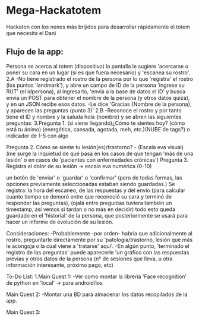 # Mega-Hackatotem
Hackaton con los nenes más brijidos para desarrollar rápidamente el totem que necesita el Dani

## Flujo de la app:

Persona se acerca al totem (dispositivo)
la pantalla le sugiere 'acercarse o poner su cara en un lugar (si es que fuera necesario) y 'escanea su rostro'. 2.A -No tiene registrado el rostro de la persona por lo que 'registra' el rostro (los puntos 'landmark'), y abre un campo de ID de la persona 'ingrese su RUT' (el idpersona), al ingresarlo, 'envia a la base de datos el ID' y busca envia un POST para obtener el nombre de la persona (y otros datos quizá), y en un JSON recibe esos datos. -Le dice 'Gracias {Nombre de la persona}, y aparecen las preguntas (punto 3)' 2.B -Reconoce el rostro y por tanto tiene el ID y nombre y la saluda hola {nombre} y se abren las siguientes preguntas:
3.Pregunta 1. (si viene llegando)¿Cómo te sientes hoy? (cómo está tu ánimo) (energética, cansada, agotada, meh, etc.)(NUBE de tags?) o indicador de 1-5 con algo

Pregunta 2. Cómo se siente tu lesión(es)/trastorno? - (Escala eva visual) (me surge la inquietud de qué pasa en los casos de que tengan 'más de una lesión' o en casos de 'pacientes con enfermedades crónicas') Pregunta 3. Registra el dolor de su lesión -> escala eva numérica (0-10)

un botón de 'enviar' o 'guardar' o 'confirmar' (pero de todas formas, las opciones previamente seleccionadas estaban siendo guardadas.)
Se registra: la hora del escaneo, de las respuestas y del envío (para calcular cuanto tiempo se demoró entre que reconoció su cara y terminó de responder las preguntas), (ojalá entre preguntas tuviera también un timestamp, así vemos si tardan o no más en decidir) todo esto queda guardado en el 'historial' de la persona, que posteriormente se usará para hacer un informe de evolución de su lesión.

Consideraciones: -Probablemente -por orden- habría que adicionalmente al rostro, preguntarle directamente por su 'patología/trastorno, lesión que más le acongoja o la cual viene a 'tratarse' aquí'. -En algún punto, 'terminado el registro de las preguntas' puede aparecerle 'un gráfico con las respuestas previas y otros datos de la persona (n° de sesiones que lleva, u otra información interesante, próximo pago, etc)

To-Do List: 1.Main Quest 1: -Ver como montar la librería 'Face recognition' de python en 'local' -> para android/ios

Main Quest 2: -Montar una BD para almacenar los datos recopilados de la app.

Main Quest 3: